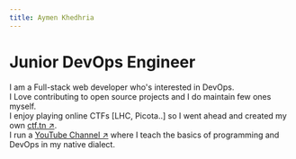 ```yaml
---
title: Aymen Khedhria
---
```


# Junior DevOps Engineer  

I am a Full-stack web developer who's interested in DevOps.  
I Love contributing to open source projects and I do maintain few ones myself.  
I enjoy playing online CTFs [LHC, Picota..] so I went ahead and created my own [ctf.tn ↗️](https://ctfkh.herokuapp.com/).  
I run a [YouTube Channel ↗️](https://juniorderv.tn/) where I teach the basics of programming and DevOps in my native dialect.  
